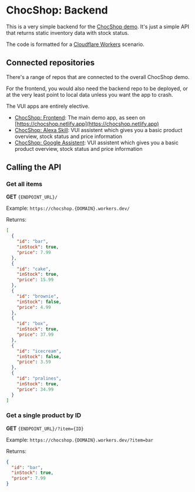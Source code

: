 # ChocShop: Backend

This is a very simple backend for the [ChocShop demo](https://www.github.com/mikaelvesavuori/chocshop). It's just a simple API that returns static inventory data with stock status.

The code is formatted for a [Cloudflare Workers](https://workers.cloudflare.com) scenario.

## Connected repositories

There's a range of repos that are connected to the overall ChocShop demo.

For the frontend, you would also need the backend repo to be deployed, or at the very least point to local data unless you want the app to crash.

The VUI apps are entirely elective.

- [ChocShop: Frontend](https://github.com/mikaelvesavuori/chocshop): The main demo app, as seen on [https://chocshop.netlify.app](https://chocshop.netlify.app)
- [ChocShop: Alexa Skill](https://github.com/mikaelvesavuori/chocshop-alexa): VUI assistent which gives you a basic product overview, stock status and price information
- [ChocShop: Google Assistent](https://github.com/mikaelvesavuori/chocshop-assistent): VUI assistent which gives you a basic product overview, stock status and price information

## Calling the API

### Get all items

**GET** `{ENDPOINT_URL}/`

Example: `https://chocshop.{DOMAIN}.workers.dev/`

Returns:

```json
[
  {
    "id": "bar",
    "inStock": true,
    "price": 7.99
  },
  {
    "id": "cake",
    "inStock": true,
    "price": 15.99
  },
  {
    "id": "brownie",
    "inStock": false,
    "price": 4.99
  },
  {
    "id": "box",
    "inStock": true,
    "price": 37.99
  },
  {
    "id": "icecream",
    "inStock": false,
    "price": 3.59
  },
  {
    "id": "pralines",
    "inStock": true,
    "price": 34.99
  }
]
```

### Get a single product by ID

**GET** `{ENDPOINT_URL}/?item={ID}`

Example: `https://chocshop.{DOMAIN}.workers.dev/?item=bar`

Returns:

```json
{
  "id": "bar",
  "inStock": true,
  "price": 7.99
}
```
